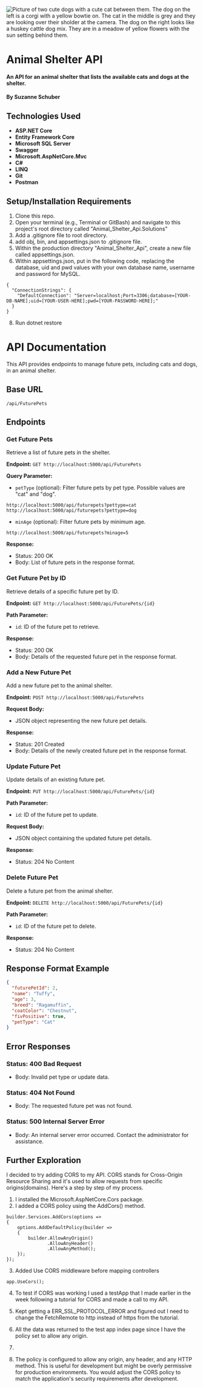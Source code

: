![Picture of two cute dogs with a cute cat between them. The dog on the left is a corgi with a yellow bowtie on. The cat in the middle is grey and they are looking over their sholder at the camera. The dog on the right looks like a huskey cattle dog mix. They are in a meadow of yellow flowers with the sun setting behind them.](https://s.yimg.com/ny/api/res/1.2/lVY6xmuPCl_j6jDFz1PjbA--/YXBwaWQ9aGlnaGxhbmRlcjt3PTY0MDtoPTM2MA--/https://media.zenfs.com/en/dog_time_927/d56c8a78d352ed6a1ea2d506e200e130)
# Animal Shelter API

#### An API for an animal shelter that lists the available cats and dogs at the shelter.
#### By Suzanne Schuber

## Technologies Used

- **ASP.NET Core**
- **Entity Framework Core**
- **Microsoft SQL Server**
- **Swagger**
- **Microsoft.AspNetCore.Mvc**
- **C#** 
- **LINQ**
- **Git**
- **Postman**

## Setup/Installation Requirements

1. Clone this repo.
2. Open your terminal (e.g., Terminal or GitBash) and navigate to this project's root directory called "Animal_Shelter_Api.Solutions"
4. Add a .gitignore file to root directory.
5. add obj, bin, and appsettings.json to .gitignore file.
6. Within the production directory "Animal_Shelter_Api", create a new file called appsettings.json.
7. Within appsettings.json, put in the following code, replacing the database, uid and pwd values with your own database name, username and password for MySQL.
``````
{
  "ConnectionStrings": {
    "DefaultConnection": "Server=localhost;Port=3306;database=[YOUR-DB-NAME];uid=[YOUR-USER-HERE];pwd=[YOUR-PASSWORD-HERE];"
  }
}
``````
8. Run dotnet restore


# API Documentation

This API provides endpoints to manage future pets, including cats and dogs, in an animal shelter.

## Base URL
``````
/api/FuturePets
``````

## Endpoints

### Get Future Pets

Retrieve a list of future pets in the shelter.

**Endpoint:** `GET http://localhost:5000/api/FuturePets`

**Query Parameter:**
- `petType` (optional): Filter future pets by pet type. Possible values are "cat" and "dog".

```http://localhost:5000/api/futurepets?pettype=cat```
```http://localhost:5000/api/futurepets?pettype=dog```

- `minAge` (optional): Filter future pets by minimum age.

```http://localhost:5000/api/futurepets?minage=5```



**Response:**
- Status: 200 OK
- Body: List of future pets in the response format.

### Get Future Pet by ID

Retrieve details of a specific future pet by ID.

**Endpoint:** `GET http://localhost:5000/api/FuturePets/{id}`

**Path Parameter:**
- `id`: ID of the future pet to retrieve.

**Response:**
- Status: 200 OK
- Body: Details of the requested future pet in the response format.

### Add a New Future Pet

Add a new future pet to the animal shelter.

**Endpoint:** `POST http://localhost:5000/api/FuturePets`

**Request Body:**
- JSON object representing the new future pet details.

**Response:**
- Status: 201 Created
- Body: Details of the newly created future pet in the response format.

### Update Future Pet

Update details of an existing future pet.

**Endpoint:** `PUT http://localhost:5000/api/FuturePets/{id}`

**Path Parameter:**
- `id`: ID of the future pet to update.

**Request Body:**
- JSON object containing the updated future pet details.

**Response:**
- Status: 204 No Content

### Delete Future Pet

Delete a future pet from the animal shelter.

**Endpoint:** `DELETE http://localhost:5000/api/FuturePets/{id}`

**Path Parameter:**
- `id`: ID of the future pet to delete.

**Response:**
- Status: 204 No Content

## Response Format Example

```json
{
  "futurePetId": 2,
  "name": "Tuffy",
  "age": 3,
  "breed": "Ragamuffin",
  "coatColor": "Chestnut",
  "fivPositive": true,
  "petType": "Cat"
}
``````
## Error Responses
### Status: 400 Bad Request
* Body: Invalid pet type or update data.

### Status: 404 Not Found
* Body: The requested future pet was not found.

### Status: 500 Internal Server Error
* Body: An internal server error occurred. Contact the administrator for assistance.

## Further Exploration

I decided to try adding CORS to my API. CORS stands for Cross-Origin Resource Sharing and it's used to allow requests from specific origins(domains). Here's a step by step of my process.

1. I installed the Microsoft.AspNetCore.Cors package.
2. I added a CORS policy using the AddCors() method.
``````
builder.Services.AddCors(options =>
{
    options.AddDefaultPolicy(builder =>
    {
        builder.AllowAnyOrigin()
               .AllowAnyHeader()
               .AllowAnyMethod();
    });
});
``````
3. Added Use CORS middleware before mapping controllers

``````
app.UseCors();
``````
4. To test if CORS was working I used a testApp that I made earlier in the week following a tutorial for CORS and made a call to my API.
5. Kept getting a ERR_SSL_PROTOCOL_ERROR and figured out I need to change the FetchRemote to http instead of https from the tutorial.
6. All the data was returned to the test app index page since I have the policy set to allow any origin.
7. 


5. The policy is configured to allow any origin, any header, and any HTTP method. This is useful for development but might be overly permissive for production environments. You would adjust the CORS policy to match the application's security requirements after development.